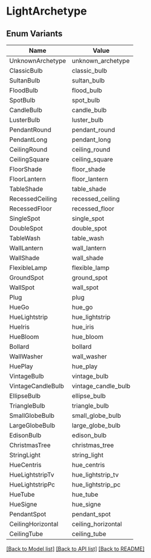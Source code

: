 # LightArchetype

## Enum Variants

| Name | Value |
|---- | -----|
| UnknownArchetype | unknown_archetype |
| ClassicBulb | classic_bulb |
| SultanBulb | sultan_bulb |
| FloodBulb | flood_bulb |
| SpotBulb | spot_bulb |
| CandleBulb | candle_bulb |
| LusterBulb | luster_bulb |
| PendantRound | pendant_round |
| PendantLong | pendant_long |
| CeilingRound | ceiling_round |
| CeilingSquare | ceiling_square |
| FloorShade | floor_shade |
| FloorLantern | floor_lantern |
| TableShade | table_shade |
| RecessedCeiling | recessed_ceiling |
| RecessedFloor | recessed_floor |
| SingleSpot | single_spot |
| DoubleSpot | double_spot |
| TableWash | table_wash |
| WallLantern | wall_lantern |
| WallShade | wall_shade |
| FlexibleLamp | flexible_lamp |
| GroundSpot | ground_spot |
| WallSpot | wall_spot |
| Plug | plug |
| HueGo | hue_go |
| HueLightstrip | hue_lightstrip |
| HueIris | hue_iris |
| HueBloom | hue_bloom |
| Bollard | bollard |
| WallWasher | wall_washer |
| HuePlay | hue_play |
| VintageBulb | vintage_bulb |
| VintageCandleBulb | vintage_candle_bulb |
| EllipseBulb | ellipse_bulb |
| TriangleBulb | triangle_bulb |
| SmallGlobeBulb | small_globe_bulb |
| LargeGlobeBulb | large_globe_bulb |
| EdisonBulb | edison_bulb |
| ChristmasTree | christmas_tree |
| StringLight | string_light |
| HueCentris | hue_centris |
| HueLightstripTv | hue_lightstrip_tv |
| HueLightstripPc | hue_lightstrip_pc |
| HueTube | hue_tube |
| HueSigne | hue_signe |
| PendantSpot | pendant_spot |
| CeilingHorizontal | ceiling_horizontal |
| CeilingTube | ceiling_tube |


[[Back to Model list]](../README.md#documentation-for-models) [[Back to API list]](../README.md#documentation-for-api-endpoints) [[Back to README]](../README.md)


